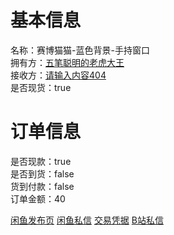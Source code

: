 # 基本信息

名称：赛博猫猫-蓝色背景-手持窗口<br>
拥有方：[五笔聪明的老虎大王](https://space.bilibili.com/37473951?spm_id_from=333.999.0.0)<br>
接收方：[请输入内容404](https://space.bilibili.com/524486358)<br>
是否现货：true<br>

# 订单信息

是否现款：true<br>
是否到货：false<br>
货到付款：false<br>
订单金额：40<br>

[闲鱼发布页](https://m.tb.cn/h.56Vks2K?tk=JV0PWYhxv7O)
[闲鱼私信](https://qg46.github.io/i0/20231016/QQ图片20231016235256.jpg)
[交易凭据](https://qg46.github.io/i0/20231016/QQ图片20231017000132.jpg)
[B站私信](https://qg46.github.io/i0/20231016/QQ图片20231017000458.jpg)
